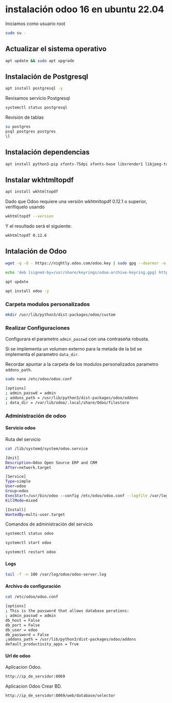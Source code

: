 # instalación odoo 16 en ubuntu 22.04

Iniciamos como usuario root
```sh
sudo su -
```

## Actualizar el sistema operativo
```sh
apt update && sudo apt upgrade
```

## Instalación de Postgresql

```sh
apt install postgresql -y
```
Revisamos servicio Postgresql

```sh
systemctl status postgresql
```

Revisión de tablas

```sh
su postgres
psql postgres postgres
\l
```


## Instalación dependencias 

```sh
apt install python3-pip xfonts-75dpi xfonts-base libxrender1 libjpeg-turbo8 fontconfig -y
```

## Instalar wkhtmltopdf

```sh
apt install wkhtmltopdf
```
Dado que Odoo requiere una versión wkhtmltopdf 0.12.1 o superior, verifíquelo usando

```sh
wkhtmltopdf --version
```

Y el resultado será el siguiente:

```sh
wkhtmltopdf 0.12.6
```

## Intalación de Odoo

```sh
wget -q -O - https://nightly.odoo.com/odoo.key | sudo gpg --dearmor -o /usr/share/keyrings/odoo-archive-keyring.gpg
 
echo 'deb [signed-by=/usr/share/keyrings/odoo-archive-keyring.gpg] https://nightly.odoo.com/16.0/nightly/deb/ ./' | sudo tee /etc/apt/sources.list.d/odoo.list

apt update

apt install odoo -y
```
### Carpeta modulos personalizados

```sh
mkdir /usr/lib/python3/dist-packages/odoo/custom
```

### Realizar Configuraciones

Configurara el parametro ``admin_passwd`` con una contraseña robusta.

Si se implementa un volumen externo para la metada de la bd se implementa el parametro ``data_dir``.

Recordar apuntar a la carpeta de los modulos personalizados parametro ``addons_path``.

```sh
sudo nano /etc/odoo/odoo.conf

[options]
; admin_passwd = admin
; addons_path = /usr/lib/python3/dist-packages/odoo/addons
; data_dir = /var/lib/odoo/.local/share/Odoo/filestore
```


### Administración de odoo

#### Servicio odoo

Ruta del servicio
```sh
cat /lib/systemd/system/odoo.service 

[Unit]
Description=Odoo Open Source ERP and CRM
After=network.target

[Service]
Type=simple
User=odoo
Group=odoo
ExecStart=/usr/bin/odoo --config /etc/odoo/odoo.conf --logfile /var/log/odoo/odoo-server.log
KillMode=mixed

[Install]
WantedBy=multi-user.target
```

Comandos de administración del servicio
```sh
systemctl status odoo

systemctl start odoo

systemctl restart odoo
```

#### Logs 

```sh
tail -f -n 100 /var/log/odoo/odoo-server.log
```

#### Archivo de configuración

```sh
cat /etc/odoo/odoo.conf

[options]
; This is the password that allows database perations:
; admin_passwd = admin
db_host = False
db_port = False
db_user = odoo
db_password = False
;addons_path = /usr/lib/python3/dist-packages/odoo/addons
default_productivity_apps = True
```

#### Url de odoo 

Aplicacion Odoo.

```sh
http://ip_de_servidor:8069
```
Aplicacion Odoo Crear BD.
```sh
http://ip_de_servidor:8069/web/database/selector
```